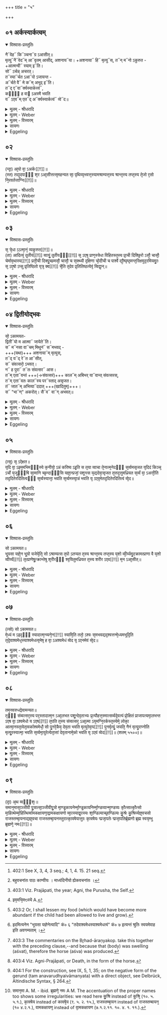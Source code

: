 +++
title = "५"

+++


## ०१ अर्कस्यार्कत्वम्


<details open><summary>विश्वास-प्रस्तुतिः</summary>

नै᳓वेह᳓ कि᳓ञ्चना᳓ग्र ऽआसीत्॥  
मृत्यु᳓नै᳓वेद᳓म् आ᳓वृतम् आसीद्, अशनाय᳓या। 
+अशनाया᳓ हि᳓ मृत्यु᳓स्, त᳓न् म᳓नो ऽकुरुत - +आत्मन्वी᳓ स्याम् इ᳓ति।  
सो᳓ ऽर्चन्न् अचरत्।  
त᳓स्या᳓र्चत ऽआ᳓पो ऽजायन्त -  
अ᳓र्चते वै᳓ मे क᳓म् अभूद् इ᳓ति।  
त᳓द् ए᳓वा᳓र्क्यस्यार्कत्त्वं᳓,  
क᳓ᳫँ᳓ ह वा᳓ ऽअस्मै भवति  
य᳓ ऽएव᳓म् एत᳓द् अ᳓र्क्यस्यार्कत्वं᳓ व्वे᳓द॥
</details>

<details><summary>मूलम् - श्रीधरादि</summary>

नै᳘वेह कि᳘ञ्चना᳘ग्र ऽआसीत्॥  
(न्मृ) मृत्यु᳘नै᳘वेदमा᳘वृतमासीदशनाय᳘या ऽशनाया हि᳘ मृत्युस्तन्म᳘नो ऽकुरुतात्मन्वी᳘ स्यामि᳘ति सो᳘ ऽर्चन्नचरत्तस्या᳘र्चत ऽआ᳘पो ऽजायन्ता᳘र्चते वै᳘ मे क᳘मभूदि᳘ति त᳘दे᳘वा᳘र्क्यस्यार्कत्त्वं[[!!]] क᳘ᳫँ᳘ ह वा᳘ ऽअस्मै भवति य᳘ ऽएव᳘मेत᳘द᳘र्क्यस्यार्कत्वं[[!!]] व्वेद[[!!]]॥
</details>

<details><summary>मूलम् - Weber</summary>

नैॗवेह किं᳘ चना᳘ग्र आसीत्॥  
मृत्यु᳘नैॗवेदमा᳘वृतमासीदशनाय᳘याशनाया हि᳘ मृत्युस्तन्म᳘नोऽकुरुतात्मन्वी᳘ स्यामि᳘ति सो᳘ऽर्चन्नचरत्तस्या᳘र्चत आ᳘पोऽजायन्ता᳘र्चते वै᳘ मे क᳘मभूदि᳘ति त᳘देॗवार्क्य᳘स्यार्कत्वं क᳘ᳫं᳘ ह वा अस्मै भवति य᳘ एव᳘मेत᳘दर्क्य᳘स्यार्कत्वं वे᳘द॥
</details>

<details><summary>मूलम् - विस्वरम्</summary>

**उपास्यस्य हिरण्यगर्भस्य स्वरूपप्रतिपादकं ब्राह्मणम् ।** 

नैवेह किं चनाग्र ऽआसीत्- मृत्युनैवेदमावृतमासीत् । अशनायया ऽशनाया हि मृत्युस्तन्मनो कुरुत- आत्मन्वी स्यामिति । सो ऽर्चन्नचरत् । तस्यार्चत अपो ऽजायन्त । अर्चते वै मे कमभूदिति । तदेवार्क्यस्यार्कत्वम् । कं ह वा अस्मै भवति- य एवमेतदर्क्यस्यार्कत्वं वेद ॥ १ ॥ 
</details>

<details><summary>सायणः</summary>

…
</details>

<details><summary>Eggeling</summary>

1. Verily, there was nothing here in the beginning: by Death this (universe) was covered, by hunger, for Death is hunger. He created for himself this mind, thinking, 'May I have a soul.' He went on worshipping. Whilst he was worshipping the waters were produced. 'Verily, to me worshipping (arc) water (kam) has been produced,' thus (he thought): this, indeed, is the Arka-nature of the Arkya [^egg_818]; and, verily, there is joy (kam) for him who thus knows the Arka-nature of the Arkya.

[^egg_818]: 402:1 See X, 3, 4, 3 seq.; 4, 1, 4. 15. 21 seq.
</details>


## ०२


<details open><summary>विश्वास-प्रस्तुतिः</summary>

(न्दा᳘) आ᳘पो वा᳘ ऽअर्कः[[!!]]॥  
(स्त) तद्य᳘दपाᳫँ᳭ श᳘र ऽआ᳘सीत्तत्स᳘महन्यत सा᳘ पृथिव्य᳘भवत्त᳘स्यामश्राम्यत्त᳘स्य श्रान्त᳘स्य तप्त᳘स्य ते᳘जो र᳘सो नि᳘रवर्तत्ताग्निः[[!!]]॥
</details>

<details><summary>मूलम् - श्रीधरादि</summary>

(न्दा᳘) आ᳘पो वा᳘ ऽअर्कः[[!!]]॥  
(स्त) तद्य᳘दपाᳫँ᳭ श᳘र ऽआ᳘सीत्तत्स᳘महन्यत सा᳘ पृथिव्य᳘भवत्त᳘स्यामश्राम्यत्त᳘स्य श्रान्त᳘स्य तप्त᳘स्य ते᳘जो र᳘सो नि᳘रवर्तत्ताग्निः[[!!]]॥
</details>

<details><summary>मूलम् - Weber</summary>

आ᳘पो वा᳘ अर्कः᳟॥  
तद्य᳘दपां श᳘र आ᳘सीत्तत्स᳘महन्यत सा᳘ पृथिव्य᳘भवत्त᳘स्यामश्राम्यत्त᳘स्य श्रान्त᳘स्य तप्त᳘स्य ते᳘जो र᳘सो नि᳘रवर्तताग्निः᳟॥
</details>

<details><summary>मूलम् - विस्वरम्</summary>

आपो वा ऽअर्कः । तद् यदपां शर आसीत्- तत्समहन्यत । सा पृथिव्यभवत् । तस्यामश्राम्यत्- तस्य श्रान्तस्य तप्तस्य तेजो रसो निरवर्तताग्निः ॥ २ ॥ 
</details>

<details><summary>सायणः</summary>

"आपो वा अर्कः"- कः पुनरसावर्क इति उच्यते । आपो वै अर्चनांगभूताः ता एवार्कः अग्नेरर्कस्य हेतुत्वात् । अप्सु चाग्निः प्रतिष्ठित इति । न पुनः साक्षादेवार्कस्ताः । तासामप्रकरणात् अग्नेश्च प्रकरणं, वक्ष्यति- "अयमग्निरर्क इति" । 'तत्' तत्र 'यदपां शरः' इव शरो दध्र इव मंडभूतम् 'आसीत्'- 'तत्समहन्यत' संघातमापद्यत तेजसा बाह्यान्तः पच्यमानं लिंगव्यत्ययेन वा य अपां शरः स समहन्यतेति । 'सा पृथिवी अभवत्' स संघातः येयं पृथिवी सा अभवत् । ताभ्यो ऽद्भ्यः अंडमभिनिर्वृतमित्यर्थः । 'तस्यां' पृथिव्यामुत्पादितायां स मृत्युः प्रजापतिः 'अश्राम्यत्' श्रमयुक्तो बभूव । सर्वो हि लोकः कार्यं कृत्वा श्राम्यति । प्रजापतेश्च तन्महत्कार्यं यत्पृथिवीसर्गः । किं तस्य श्रांतस्य इत्युच्यते- 'तस्य श्रांतस्य तप्तस्य' खिन्नस्य 'तेजो रसः' तेज एव रसस्तेजोरसः रसःसारः 'निरवर्तत' प्रजापतिशरीरान्निष्क्रांत इत्यर्थः । को ऽसौ निष्क्रांतः 'अग्निः' स अंडस्यांतर्विराट् प्रजापतिः प्रथमजः कार्यकारणसंघातवान् जातः । "स वै शरीरी प्रथमः"- इति स्मरणात् ॥ २ ॥ 
</details>

<details><summary>Eggeling</summary>

2. The Arka, doubtless, is the waters; and the cream (froth) which was on the waters was compacted, and became this earth. Thereon he wearied himself, and the glow and essence (sweat) of him thus wearied and heated developed into Fire.
</details>


## ०३


<details open><summary>विश्वास-प्रस्तुतिः</summary>

स᳘ त्रे᳘धा ऽऽत्मा᳘नं᳘ व्यकुरुत[[!!]]॥  
(ता) आदित्यं᳘ तृ᳘तीयं[[!!]] व्वायुं᳘ तृ᳘तीयᳫँ᳭[[!!]] स᳘ ऽएष᳘ प्राण᳘स्त्रेधा विहितस्त᳘स्य प्रा᳘ची दिक्छि᳘रो ऽसौ᳘ चासौ᳘ चेर्माव᳘थास्य[[!!]] प्रती᳘ची दिक्पु᳘च्छमसौ᳘ चासौ᳘ च स᳘क्थ्यौ द᳘क्षिणा चो᳘दीची च पार्श्वे द्यौ᳘ष्पृष्ठ᳘मन्त᳘रिक्षमुद᳘रमियमु᳘रः स᳘ ऽए᳘षो ऽप्सु प्र᳘तिष्ठितो य᳘त्र᳘ क्व[[!!]] चै᳘ति त᳘देव प्र᳘तितिष्ठत्येवं᳘ व्विद्वा᳘न्॥
</details>

<details><summary>मूलम् - श्रीधरादि</summary>

स᳘ त्रे᳘धा ऽऽत्मा᳘नं᳘ व्यकुरुत[[!!]]॥  
(ता) आदित्यं᳘ तृ᳘तीयं[[!!]] व्वायुं᳘ तृ᳘तीयᳫँ᳭[[!!]] स᳘ ऽएष᳘ प्राण᳘स्त्रेधा विहितस्त᳘स्य प्रा᳘ची दिक्छि᳘रो ऽसौ᳘ चासौ᳘ चेर्माव᳘थास्य[[!!]] प्रती᳘ची दिक्पु᳘च्छमसौ᳘ चासौ᳘ च स᳘क्थ्यौ द᳘क्षिणा चो᳘दीची च पार्श्वे द्यौ᳘ष्पृष्ठ᳘मन्त᳘रिक्षमुद᳘रमियमु᳘रः स᳘ ऽए᳘षो ऽप्सु प्र᳘तिष्ठितो य᳘त्र᳘ क्व[[!!]] चै᳘ति त᳘देव प्र᳘तितिष्ठत्येवं᳘ व्विद्वा᳘न्॥
</details>

<details><summary>मूलम् - Weber</summary>

स᳘ त्रेॗधात्मा᳘नं व्य᳘कुरुत॥  
आदित्यं᳘ तृती᳘यं वायुं᳘ तृती᳘यᳫं स᳘ एष᳘ प्राण᳘स्त्रेधाविहितस्त᳘स्य प्रा᳘ची दिक्शि᳘रोऽसौ᳘ चासौ᳘ चेर्मा᳘व᳘थास्य प्रती᳘ची दिक्पु᳘छमसौ᳘ चासौ᳘ च सॗक्थ्यौ द᳘क्षिणा चो᳘दीची च पार्श्वे द्यौ᳘ष्पृष्ठ᳘मन्त᳘रिक्षमुद᳘रमियमु᳘रः स᳘ एॗषोऽप्सु प्र᳘तिष्ठितो य᳘त्र क्व᳘ चै᳘ति त᳘देव प्र᳘तितिष्ठत्येवं᳘ विद्वान्॥
</details>

<details><summary>मूलम् - विस्वरम्</summary>

स त्रेधा ऽऽत्मानं व्यकुरुत- आदित्यं तृतीयम्, वायुं तृतीयम् । स एष प्राणस्त्रेधा विहितस्य प्राची दिक् शिरः । असौ चासौ चेर्मौ । अथास्य प्रतीची दिक् पुच्छम् । असौ चासौ च सक्थ्यौ । दक्षिणा चोदीची च पार्श्वे । द्यौष्पृष्ठम् । अन्तरिक्षमुदरम् । इयमुरः । स एषो ऽप्सु प्रतिष्ठितो यत्र क्व चैति- तदेव प्रतितिष्ठति । एवं विद्वान् ॥ ३ ॥ 
</details>

<details><summary>सायणः</summary>

'स त्रेधा ऽऽत्मानं' स च जातः प्रजापतिः- त्रेधा त्रिप्रकारं आत्मानं स्वयमेव कार्यकारणसंघातं 'व्यकुरुत' व्यभजत् । इत्येतत्कथं त्रेधेत्वाह- 'आदित्यं तृतीयं' अग्निवाय्वपेक्षया त्रयाणां पूरणं अकुरुतेत्यनुवर्तते । तथा अग्न्यादित्यापेक्षया 'वायुं तृतीयं' तथा वाय्वादित्यापेक्षया अग्निं तृतीयमिति द्रष्टव्यं । सामर्थ्यस्य तुल्यत्वात् त्रयाणां संख्यापूरणत्वे । 'स एष प्राणः' सर्वभूतानामात्मा ऽपि अग्निवाय्वादित्यरूपेण विशेषतः स्वेनैव मृत्य्वात्मना त्रेधा विहितः' विभक्तो न विराट्स्वरूपोपमर्दनेन । तस्यास्य प्रथमस्याग्नेरश्वमेधोपयोगिकस्यार्कस्य विराजश्चित्यात्मकस्याश्वस्येव दर्शनमुच्यते । सर्वा हि पूर्वोक्ता उत्पत्तिः अस्य स्तुत्यर्था इत्यवोचाम । इत्थमसौ शुद्धजन्मेति । 'तस्य प्राची दिक्शिरः' विशिष्टत्वसामान्यात् 'असौ चासौ च' ऐशान्याग्नेय्यौ- 'ईर्म्मौ' बाहू 'ईरयतेर्गतिकर्मणः' । 'अथास्य' अग्नेः 'प्रतीची दिक् पुच्छं' जघन्यो भागः । प्राङ्मुखस्य प्रत्यग्दिग्संबंधात् । 'असौ चासौ च' वायव्यनैर्ऋत्यौ- 'सक्थ्यौ' सक्थिनी पृष्ठकोणत्वसामान्यात् । दक्षिणा चोदीची च पार्श्वे' उभयदिक्संबंधसामान्यात् । द्यौः पृष्ठमंतरिक्षमुदरम् इति पूर्ववत् । 'इयमुरः' अधोभागसामान्यात् । 'स एषः' अग्निः प्रजापतिरूपो लोकाद्यात्मको अग्निः 'अप्सु प्रतिष्ठितः' "एवमिमे लोका अप्स्वन्तः" इति श्रुतेः । 'यत्र क्वच' यस्मिन् कस्मिंश्चित् 'एति' गच्छति । 'तदेव' तत्रैव । 'प्रतितिष्ठति' स्थितिं लभते । को ऽसावेवं यथोक्तमप्सु प्रतिष्ठितत्वं अग्नेर्विद्वान् विजानन् । गुणफलमेतत् ॥ ३ ॥ 
</details>

<details><summary>Eggeling</summary>

3. He made himself threefold--(Agni being one-third), Āditya one-third, and Vāyu one-third: that is this threefold breath. The eastern quarter was his head, this and that (intermediate quarters) are his fore-feet, the western quarter his tail, this and that (intermediate quarters) his thighs, the southern and northern quarters his flanks; the sky his back, the air his belly, and this (earth) his chest:--on the waters he was established any and everywhere, and so indeed is he established who knows this.
</details>


## ०४ द्वितीयोद्भवः


<details open><summary>विश्वास-प्रस्तुतिः</summary>

सो᳙ ऽकामयत-  
द्विती᳓यो म आत्मा᳓ जायेते᳓ति।  
स᳓ म᳓नसा वा᳓चम् मिथुनं᳓ स᳓मभवद् -  
+++(यथा)+++ अशनाया᳓म् मृत्युस्,   
त᳓द् य᳓द् रे᳓त आ᳓सीत्,  
स᳓ संवत्सरो᳙ ऽभवत्।  
न᳓ ह पुरा᳓ त᳓तः संवत्सर᳓ आस।  
त᳓म् एता᳓वन्तं +++(→संवत्सरं)+++ काल᳓म् अबिभर् या᳓वान्त् संवत्सरस्,  
त᳓म् एता᳓वतः काल᳓स्य पर᳓स्ताद् असृजत।  
तं᳓ जात᳓म् अभिव्या᳓ददात् +++(खादितुम्)+++।  
स᳓ "भा᳓ण्" अकरोत्। सै᳓व᳓ वा᳓ग् अभवत्॥
</details>

<details><summary>मूलम् - श्रीधरादि</summary>

(न्त्सो) सो ऽकामयत॥  
द्विती᳘यो म ऽआत्मा᳘ जायेते᳘ति स म᳘नसा व्वा᳘चं मिथुनᳫँ᳭ स᳘मभवदशनाया᳘ मृत्युस्तद्यद्रे᳘त ऽआ᳘सीत्स᳘ संव्वत्स᳘रो ऽभवन्न᳘ ह पुरा त᳘तः संव्वत्सर᳘ ऽआस त᳘मेता᳘वन्तं काल᳘मबिभर्य्या᳘वान्त्संव्वत्सरस्त᳘मेता᳘वतः काल᳘स्य पर᳘स्तादसृजत तं᳘ जात᳘मभिव्या᳘ददात्सभा᳘णकरो᳘त्सैव व्वा᳘गभवत्॥
</details>

<details><summary>मूलम् - Weber</summary>

सोऽकामयत॥  
द्विती᳘यो म आत्मा᳘ जायेते᳘ति स म᳘नसा वा᳘चम् मिथुनᳫं स᳘मभवदशनाया᳘म् मृत्युस्तद्यद्रे᳘त आ᳘सीत्स᳘ संवत्सॗरोऽभवन्न᳘ ह पुरा त᳘तः संवत्सर᳘ आस त᳘मेता᳘वन्तं काल᳘मबिभर्या᳘वान्त्संवत्सरस्त᳘मेता᳘वतः काल᳘स्य पर᳘स्तादसृजत तं᳘ जात᳘मभिव्या᳘ददात्स भा᳘णकरोॗत्सैव वा᳘गभवत्॥
</details>

<details><summary>मूलम् - विस्वरम्</summary>

सो ऽकामयत- द्वितीयो म आत्मा जायेतेति । स मनसा वाचं मिथुनं समभवत्- अशनाया मृत्युः । तद् यद्रेत आसीत् । स संवत्सरो ऽभवत् । न ह पुरा ततः संवत्सर आस । तमेतावन्तं कालमबिभर्यावान्त्संवत्सरः । तमेतावतः कालस्य परस्तादसृजत । तं जातमभिव्याददात् । स भाणकरोत् । सैव वागभवत् ॥ ४ ॥ 
</details>

<details><summary>सायणः</summary>

'सो ऽकामयत' यः असौ मृत्युः- स अबादिक्रमेण आत्मना आत्मानं अंडस्यांतःकार्यकारणसंघातवंतं विराजमग्निं असृजत "त्रेधा ऽऽत्मानं व्यकुरुत' (कं० ३) इत्युक्तम् ।
 
स किंव्यापारः सन्नसृजत इत्युच्यते- स मृत्युरकामयत कामितवान् किं ? 'द्वितीयो मे मम आत्मा जायेतेति' द्वितीयो मे मम आत्मा शरीरं येनाहं शरीरी स्याम्, स जायेतोत्पद्यत इत्येवमेतदकामयत । 'सः' एवं कामयित्वा 'मनसा' पूर्वोत्पन्नेन 'वाचं' त्रयीलक्षणां 'मिथुनं' द्वंद्वभावं 'समभवत्' संभवनं कृतवान् । मनसा त्रयीमालोचितवान् त्रयीविहितं सृष्टिक्रमं मनसा अन्वालोचयत् इत्यर्थः । क असौ अशनायया लक्षितो मृत्युः "अशनाया मृत्युः" इत्युक्तं तमेव परामृशति । अन्यत्र प्रसंगो मा ऽभूदिति ।
 
'तद्यद्रेत आसीत्' तत्तत्र मिथुने यद्रेत आसीत् प्रथमशरीरिणः प्रजापतेरुत्पत्तौ कारणं रेतो बीजं ज्ञानकर्मरूपं त्रय्यालोचनायां यत् दृष्टवानासीत् जन्मांतरकृतम् । तद्भावभावितः अपः सृष्ट्वा तेन रेतसा बीजेन अप्सु अनुप्रविश्य अंडरूपेण गर्भीभूतः 'सः' 'संवत्सरो ऽभवत्' संवत्सरकालनिर्माता संवत्सरः प्रजापतिरभवत् । 'न ह पुरा' पूर्वं- 'ततः'- तस्मात्संवत्सरकालनिर्मातुः प्रजापतेः- 'संवत्सरः' कालः न 'आस' न बभूवह । 'तं संवत्सरकालनिर्मातारं अंतर्गर्भं प्रजापतिं 'यावान्' इह प्रसिद्धः कालः 'एतावंतं' एतावस्संवत्सरपरिमाणं 'कालं' 'अबिभः' भृतवान् 'मृत्युः' यावान् संवत्सर इह प्रसिद्धः । 

ततः परस्तात् किं कृतवान् । 'तमेतावतः कालस्य' संवत्सरमात्रस्य 'परस्तात्' ऊर्ध्वं 'असृजत' सृष्टवान् अंडमभिनदित्यर्थः । 'तं' एवं कुमारं जातमग्निं प्रथमशरीरिणं अशनायावत्त्वात् मृत्युः 'अभिव्याददात्' मुखविदारणं कृतवान् अत्तुम् । 'सः' च कुमारो भीतः स्वाभाविक्या अविद्यय युक्तः 'भाण्' इत्येवं [^१_२०२] शब्दं 'अकरोत्' 'सैव वागभवत्' वाक् शब्दः अभवत् ॥ ४ ॥ 

[^१_२०२]: बहुवचनांतः पाठः काण्वीयः । माध्यंदिनीयो ह्येकवचनांतः । 
</details>

<details><summary>Eggeling</summary>

4. He desired, 'May a second self be produced for me.' By his mind he entered into union with speech,--(to wit) Death with hunger: the seed which was produced became the year, for theretofore there was no year. For as long as the year he (Death) carried him (within him), and at the end of that time he produced him [^egg_819]. He opened his mouth (to devour) the new-born one, and he (the child) cried 'bhāṇ'; thus speech was produced.

[^egg_819]: 403:1 Viz. Prajāpati, the year; Agni, the Purusha, the Self.
</details>


## ०५


<details open><summary>विश्वास-प्रस्तुतिः</summary>

(त्स᳘) स᳘ ऽऐक्षत॥  
य᳘दि वा᳘ ऽइम᳘मभिमᳫँ᳭स्ये क᳘नीयो᳘ ऽन्नं करिष्य ऽइ᳘ति स त᳘या व्वाचा ते᳘नात्म᳘नेदᳫँ᳭ स᳘र्व्वमसृजत य᳘दिदं किञ्च᳘ ऽर्चो य᳘जूᳫँ᳭षि सा᳘मानि च्छ᳘न्दाᳫँ᳭सि यज्ञा᳘न्प्रजां᳘ पशून्त्स य᳘द्यदेवा᳘सृजत त᳘त्तद᳘त्तुमध्रियत स᳘र्व्वं वा᳘ ऽअत्ती᳘ति तद᳘दितेरदितित्वᳫँ᳭ स᳘र्व्वस्यात्ता᳘ भवति स᳘र्व्वमस्या᳘न्नं भवति य᳘ ऽएव᳘मेतद᳘दितेरदितित्वं व्वे᳘द॥
</details>

<details><summary>मूलम् - श्रीधरादि</summary>

(त्स᳘) स᳘ ऽऐक्षत॥  
य᳘दि वा᳘ ऽइम᳘मभिमᳫँ᳭स्ये क᳘नीयो᳘ ऽन्नं करिष्य ऽइ᳘ति स त᳘या व्वाचा ते᳘नात्म᳘नेदᳫँ᳭ स᳘र्व्वमसृजत य᳘दिदं किञ्च᳘ ऽर्चो य᳘जूᳫँ᳭षि सा᳘मानि च्छ᳘न्दाᳫँ᳭सि यज्ञा᳘न्प्रजां᳘ पशून्त्स य᳘द्यदेवा᳘सृजत त᳘त्तद᳘त्तुमध्रियत स᳘र्व्वं वा᳘ ऽअत्ती᳘ति तद᳘दितेरदितित्वᳫँ᳭ स᳘र्व्वस्यात्ता᳘ भवति स᳘र्व्वमस्या᳘न्नं भवति य᳘ ऽएव᳘मेतद᳘दितेरदितित्वं व्वे᳘द॥
</details>

<details><summary>मूलम् - Weber</summary>

स᳘ ऐक्षत॥  
य᳘दि वा᳘ इम᳘मभिमंस्ये [^wbr_1] क᳘नीयो᳘ऽन्नं करिष्य इ᳘ति स त᳘या वाचा ते᳘नात्म᳘नेदᳫं स᳘र्वमसृजत य᳘दिदं किं च᳘र्चो य᳘जूंषि सा᳘मानि छ᳘न्दांसि यज्ञा᳘न्प्रजा᳘म् पशून्त्स य᳘द्यदेवा᳘सृजत त᳘त्तद᳘त्तुमध्रियत स᳘र्वं वा᳘ अत्ती᳘ति तद᳘दितेरदितित्वᳫं स᳘र्वस्यात्ता᳘ भवति स᳘र्वमस्या᳘न्नम् भवति य᳘ एव᳘मेतद᳘दितेरदितित्वं वे᳘द॥  

[^wbr_1]: इम᳘मभि᳘मᳫस्ये A.
</details>

<details><summary>मूलम् - विस्वरम्</summary>

स ऐक्षत । यदि वा इममभिमंस्ये । कनीयो ऽन्नं करिष्य इति । स तथा वाचा, तेनात्मनेदं सर्वमसृजत- यदिदं किं च ऋचः, यजूंषि, सामानि, छन्दांसि, यज्ञान्, प्रजाम्, पशून् । स यद्यदेवा असृजत- तत्तदत्तुमध्रियत । सर्वं वा अत्तीति । तददितेरदितित्वम् । सर्वस्यात्ता भवति । सर्वमस्यान्नं भवति- य एवमेतददितेरदितित्वं वेद ॥ ५ ॥ 
</details>

<details><summary>सायणः</summary>

'स ऐक्षत' स एवं भीतं कृतरवं कुमारं दृष्ट्वा मृत्युरैक्षत ईक्षितवान् अशनायावानपि 'यदि वा' कदाचिद्वा 'इमं' कुमारं 'अभिमंस्ये' 'अभिपूर्वो मन्यतिर्हिंसार्थः' हिंसिष्ये इत्यर्थः । 'कनीयो ऽन्नं करिष्ये' कनीयः अल्पमन्नं करिष्ये इति । एवमीक्षित्वा तद्भक्षणादुपरराम । बहु हि अन्नं कर्तव्यं दीर्घकालभक्षणाय न कनीयः तद्भक्षणे हि कनीयो ऽन्नं स्यात् बीजभक्षण इव सस्याभावः । स एवं प्रयोजनं अन्नबाहुल्यमालोच्य 'तया' एव त्रय्या 'वाचा' पूर्वोक्तया 'तेन' एव च 'आत्मना' मनसा मिथुनीभावमालोचनं उपगम्य उपगम्य 'इदं सर्वं' स्थावरं जंगमं च 'असृजत' 'यदिदं किंच' यत्किंचेदम् । किं तत् । 'ऋचो यजूंषि सामानि छंदांसि' च सप्त गायत्र्यादीनि । स्तोत्रशस्त्रादिकर्मांगभूतान् त्रिविधान् मंत्रान् गायत्र्यादिच्छंदोविशिष्टान् 'यज्ञांश्च' तत्साध्यान् । प्रजाः तत्कर्त्रीः । 'पशून्' च ग्राम्यानारण्यान् कर्मसाधनभूतान् ।

ननु- त्रय्या मिथुनीभूतया ऽसृजतेत्युक्तं ऋगादीनीह कथमसृजतेति । नैष दोषः । मनसस्तु अव्यक्तो ऽयं मिथुनीभावस्त्रय्या बाह्यस्तु ऋगादीनां विद्यमानानामेव कर्मसु विनियोगभावेन व्यक्तीभावः सर्गं इति । स प्रजापतिः एवमन्नवृद्धिं बुद्ध्वा 'यत् यदेव' क्रियां क्रियासाधनं फलं वा किंचित् 'असृजत' 'तत्तदत्तुं' भक्षयितुं 'अध्रियत' धृतवान् मनः । सर्यं कृत्स्नं वै यस्मात् 'अत्तीति' 'तत्' तस्मात् 'अदितेः' अदितिनाम्नो मृत्योः 'अदितित्वं' प्रसिद्धम् । तथाच मंत्रः- "अदितिर्द्यौरदितिरन्तरिक्षमदितिर्माता स पिता०"- (वा. सं. २५ । २३ ।) इत्यादि । 'सर्वस्य' एतस्य जगतः अन्नभूतस्य 'अत्ता' सर्वात्मनैव भवति । अन्यथा विरोधात् । नहि कश्चित् सर्वस्य एको अत्ता दृश्यते तस्मात् सर्वात्मा भवतीत्यर्थः ॥ 

'सर्वमस्यान्नं भवति' अत एव सर्वात्मनो ह्यत्तुः सर्वमन्नं भवतीत्युपपद्यते । 'य एवमेतत्' यथोक्तं 'अदितेः' मृत्योः प्रजापतेः सर्वस्यादनात् अदितित्वं वेद तस्यैतत्फलम् ॥ ५ ॥ 
</details>

<details><summary>Eggeling</summary>

5. He bethought him, 'Surely, if I kill him, I shall gain but little food [^egg_820].' By that speech and that soul of his he created all this (universe) whatsoever there is,--R̥c (hymn-verses), Yajus (formulas), Sāman (hymn-tunes), metres, sacrifices, men, and beasts. And whatsoever he created he set about devouring; and because he eats (ad) everything, hence the name 'Aditi'; and, verily, he who thus knows the nature of Aditi becomes an eater of everything, and all food becomes his.

[^egg_820]: 403:2 Or, I shall lessen my food (which would have become more abundant if the child had been allowed to live and grow).
</details>


## ०६


<details open><summary>विश्वास-प्रस्तुतिः</summary>

सो ऽकामयत॥  
भू᳘यसा यज्ञे᳘न भू᳘यो यजेये᳘ति᳘ सो ऽश्राम्यत्स त᳘पो ऽतप्यत त᳘स्य श्रान्त᳘स्य तप्त᳘स्य य᳘शो व्वी᳘र्य्यमु᳘दक्रामत्प्राणा वै य᳘शो व्वीर्य्यं[[!!]] त᳘त्प्राणेषू᳘त्क्रान्तेषु श᳘रीरᳫँ᳭ श्व᳘यितुमध्रियत त᳘स्य शरीर ऽएव[[!!]] म᳘न ऽआ᳘सीत्॥
</details>

<details><summary>मूलम् - श्रीधरादि</summary>

सो ऽकामयत॥  
भू᳘यसा यज्ञे᳘न भू᳘यो यजेये᳘ति᳘ सो ऽश्राम्यत्स त᳘पो ऽतप्यत त᳘स्य श्रान्त᳘स्य तप्त᳘स्य य᳘शो व्वी᳘र्य्यमु᳘दक्रामत्प्राणा वै य᳘शो व्वीर्य्यं[[!!]] त᳘त्प्राणेषू᳘त्क्रान्तेषु श᳘रीरᳫँ᳭ श्व᳘यितुमध्रियत त᳘स्य शरीर ऽएव[[!!]] म᳘न ऽआ᳘सीत्॥
</details>

<details><summary>मूलम् - Weber</summary>

सोऽकामयत॥  
भू᳘यसा यज्ञे᳘न भू᳘यो यजेये᳘तिॗ सोऽश्राम्यत्स त᳘पोऽतप्यत त᳘स्य श्रान्त᳘स्य तप्त᳘स्य य᳘शो वीर्य᳘मु᳘दक्रामत्प्राणा वै य᳘शो वीर्यं᳘ त᳘त्प्राणेषू᳘त्क्रान्तेषु श᳘रीरं श्व᳘यितुमध्रियत त᳘स्य श᳘रीर एव म᳘न आसीत्॥
</details>

<details><summary>मूलम् - विस्वरम्</summary>

सो ऽकामयत- भूयसा यज्ञेन भूयो यजेयेति । सो ऽश्राम्यत्, स तपो ऽतप्यत । तस्य श्रान्तस्य तप्तस्य यशो वीर्यमुदक्रामत् । प्राणा वै यशः, वीर्यं तत् प्राणेषूत्क्रान्तेषु शरीरं श्वयितुमध्रियत । तस्य शरीर एव मन आसीत् ॥ ६ ॥
</details>

<details><summary>सायणः</summary>

सो ऽकामयतेति । अश्वाश्वमेधयोर्निर्वचनार्थमिदमाह [^१_२०३]- 'भूयसा' महता 'यज्ञेन' 'भूयः' पुनरपि 'यजेयेति' जन्मांतरकरणापेक्षया भूयःशब्दः । स प्रजापतिर्जन्मांतरे अश्वमेधेनायजत । स तद्भावभावित एव कल्पादौ व्यावर्तत । सो ऽश्वमेधक्रियाकारकफलात्मत्वेन निर्वृतः सन्नकामयत । भूयसा यज्ञेन भूयो यजेयेति एवं महत् कार्यं कामयित्वा लोकवत् 'अश्राम्यत्' । 

'स तपो ऽतप्यत' । 'तस्य श्रांतस्य तप्तस्येति' पूर्ववत् । 'यशोवीर्यमुदक्रामत्' इति । स्वयमेवपदार्थमाह- 'प्राणाः' चक्षुरादयः 'वै' 'यशः' यशोहेतुत्वात् तेषु हि सत्सु ख्यातिर्भवति । तथा 'वीर्यं' बलं अस्मिन् शरीरे नहि उत्क्रांतप्राणो यशस्वी बलवान् वा भवति तस्मात्प्राणा एव यशो वीर्यं चास्मिन् शरीरे । तदेवं प्राणलक्षणं यशो वीर्यं 'उदक्रामत्' उत्क्रांतवत् । तदेवं यशोवीर्यभूतेषु 'प्राणेषूत्क्रांतेषु' शरीरान्निष्क्रांतेषु तत् 'शरीरं' प्रजापतेः 'श्वयितुं' उच्छूनभावं गंतुं 'अध्रियत' अमेध्यं चाभवत् । 'तस्य' प्रजापतेः शरीरान्निर्गतस्यापि तस्मिन्नेव 'शरीरे मन आसीत्' यथा कस्यचित् प्रिये विषये दूरं गतस्यापि मनो भवति तद्वत् ॥ ६ ॥ 

[^१_२०३]: इदमित्यनेन "भूयसा यज्ञेनेत्यादि" कं० ६ "तदेवाश्वमेधस्याश्वमेधत्वं" कं० ७ इत्यन्तं श्रुतिः स्वयमेवाह इति अवगम्यताम् । 
</details>

<details><summary>Eggeling</summary>

6. He desired, 'May I again sacrifice by yet another sacrifice.' He wearied himself and practised austerity. From him, thus wearied and heated, glory and vigour departed; and glory and vigour, indeed, are the vital airs. The vital airs having departed, that body of his began to swell. The mind was yet in the body;--
</details>


## ०७


<details open><summary>विश्वास-प्रस्तुतिः</summary>

(त्सो) सो ऽकामयत॥  
मे᳘ध्यं म ऽइद᳘ᳫँ᳘ स्यादात्म᳘न्व्यने᳘न[[!!]] स्यामि᳘ति ततो᳘ ऽश्वः स᳘मभवद्यद᳘श्वत्तन्मे᳘ध्यमभूदि᳘ति त᳘दे᳘वाश्वमेध᳘स्याश्वमेधत्व᳘मेष᳘ ह वा᳘ ऽअश्वमेधं व्वेद य᳘ ऽएनमेवं व्वे᳘द॥
</details>

<details><summary>मूलम् - श्रीधरादि</summary>

(त्सो) सो ऽकामयत॥  
मे᳘ध्यं म ऽइद᳘ᳫँ᳘ स्यादात्म᳘न्व्यने᳘न[[!!]] स्यामि᳘ति ततो᳘ ऽश्वः स᳘मभवद्यद᳘श्वत्तन्मे᳘ध्यमभूदि᳘ति त᳘दे᳘वाश्वमेध᳘स्याश्वमेधत्व᳘मेष᳘ ह वा᳘ ऽअश्वमेधं व्वेद य᳘ ऽएनमेवं व्वे᳘द॥
</details>

<details><summary>मूलम् - Weber</summary>

सोऽकामयत॥  
मे᳘ध्यं म इद᳘ᳫं᳘ स्यादात्मन्व्य᳘ने᳘न स्यामि᳘ति ततो᳘ऽश्वः स᳘मभवद्यद᳘श्वत्तन्मे᳘ध्यमभूदि᳘ति त᳘देॗवाश्वमेध᳘स्याश्वमेधत्व᳘मेष᳘ ह वा᳘ अश्वमेधं वेद य᳘ एनमेवं वे᳘द॥
</details>

<details><summary>मूलम् - विस्वरम्</summary>

सो ऽकामयत- मेध्यं म इदं स्यात्- आत्मन्वी अनेन स्यामिति । ततो ऽश्वः समभवत् । यदश्वत् तन्मेध्यमभूदिति । तदेवाश्वमेधस्याश्वमेधत्वम् । एष ह वा अश्वमेधं वेद- य एनमेवं वेद ॥ ७ ॥ 
</details>

<details><summary>सायणः</summary>

स तस्मिन्नेव शरीरे गतमनाः सन् किमकरोत् इति उच्यते । 'सो ऽकामयत' कथं 'मेध्यं' मेधार्हं यज्ञियं मे इदं शरीरं स्यात् । किंच- 'आत्मन्वी' आत्मवांश्च 'अनेन' शरीरेण शरीरवान् स्याम् इति प्रविवेश 'यत्' यस्मात् 'तत्' शरीरं मद्वियोगात् गतयशोवीर्यं सत् 'अश्वत्' अश्वयत्- 'ततः' तस्मात् 'अश्वः' 'समभवत्' ततः अश्वनामा प्रजापतिरेव साक्षात् इति स्तूयते । यस्माच्च पुनस्तत्प्रवेशात् गतयशोवीर्यत्वात् अमेध्यं सत् 'मेध्यम्' अभूत् । 'तदेव' तस्मादेव 'अश्वमेधस्य' अश्वमेधनाम्नः क्रतोः अश्वमेधनामलाभः । क्रियाकारकफलात्मको हि क्रतुः स च प्रजापतिरेवेति स्तूयते ।
 
क्रतुनिर्वर्तकस्याश्वस्य प्रजापतित्वमुक्तं "उषा वा अश्वस्य मेध्यस्य" (श. प. १० । ६ । ४ । १) इत्यादिना तस्यैवाश्वस्य मेधस्य प्रजापतिस्वरूपस्याग्नेश्च यथोक्तस्य ऋतुफलात्मरूपतया समस्योपासनं विधातव्यं इत्यारभ्यते- पूर्वत्र क्रियापदस्य विधायकस्याश्रुतत्वात् क्रियापदापेक्षत्वाच्च प्रकरणस्य अयमर्थो अवगम्यते- 'एष ह वा अश्वमेधं' 'क्रतुं वेद' 'यः' कश्चित् 'एनं' अश्वं अग्निरूपमर्कं च यथोक्तं 'एवं' वक्ष्यमाणेन समासेन प्रदर्श्यमानेन विशेषणेन विशिष्टं 'वेद' सः 'एषः' अश्वमेधं वेद नान्यः । तस्मात् एवं वेदितव्य इत्यर्थः ॥ ७ ॥ 
</details>

<details><summary>Eggeling</summary>

7. He desired, 'May this (body) of mine be sacrificially pure: may I thereby be possessed of a self!' Thereupon the horse (aśva) was produced; and because that which was swelling [^egg_821] (aśvat) became pure (medhya) therefore the name Aśvamedha (belongs to that sacrifice). He, indeed, knows the Aśvamedha who thus knows him [^egg_822].

[^egg_821]: 403:3 The commentaries on the Br̥had-āraṇyakop. take this together with the preceding clause,--and because that (body) was swelling (aśvat), therefore the horse (aśva) was produced.

[^egg_822]: 403:4 Viz. Agni-Prajāpati, or Death, in the form of the horse.
</details>


## ०८


<details open><summary>विश्वास-प्रस्तुतिः</summary>

तम᳘नवरुध्द्येवामन्यत॥  
त᳘ᳫँ᳘ संव्वत्सर᳘स्य पर᳘स्तादात्म᳘न ऽआ᳘लभत पशू᳘न्देव᳘ताभ्यः प्र᳘त्यौहत्त᳘स्मात्सर्व्वदे᳘वत्यं प्रो᳘क्षितं प्राजापत्यमा᳘लभन्त ऽएष वा᳘ ऽश्वमेधो य ऽएष[[!!]] त᳘पति त᳘स्य संव्वत्सर᳘ ऽआ᳘त्मा ऽय᳘मग्नि᳘रर्कस्त᳘स्येमे᳘ लोका᳘ आत्मा᳘नस्ता᳘वेता᳘वर्काश्वमेधौ᳘ सो पु᳘नरे᳘कैव᳘ देव᳘ता भवति मृत्युरेवा᳘प[[!!]] पुनर्मृत्युं᳘ जयति᳘ नैनं मृत्यु᳘राप्नोति मृत्यु᳘रस्यात्मा᳘ भवति स᳘र्व्वमा᳘युरेत्येता᳘सां देव᳘तानामे᳘को भवति य᳘ ऽएवं व्वेद[[!!]]॥ (शतम् ५५००)॥
</details>

<details><summary>मूलम् - श्रीधरादि</summary>

तम᳘नवरुध्द्येवामन्यत॥  
त᳘ᳫँ᳘ संव्वत्सर᳘स्य पर᳘स्तादात्म᳘न ऽआ᳘लभत पशू᳘न्देव᳘ताभ्यः प्र᳘त्यौहत्त᳘स्मात्सर्व्वदे᳘वत्यं प्रो᳘क्षितं प्राजापत्यमा᳘लभन्त ऽएष वा᳘ ऽश्वमेधो य ऽएष[[!!]] त᳘पति त᳘स्य संव्वत्सर᳘ ऽआ᳘त्मा ऽय᳘मग्नि᳘रर्कस्त᳘स्येमे᳘ लोका᳘ आत्मा᳘नस्ता᳘वेता᳘वर्काश्वमेधौ᳘ सो पु᳘नरे᳘कैव᳘ देव᳘ता भवति मृत्युरेवा᳘प[[!!]] पुनर्मृत्युं᳘ जयति᳘ नैनं मृत्यु᳘राप्नोति मृत्यु᳘रस्यात्मा᳘ भवति स᳘र्व्वमा᳘युरेत्येता᳘सां देव᳘तानामे᳘को भवति य᳘ ऽएवं व्वेद[[!!]]॥ (शतम् ५५००)॥
</details>

<details><summary>मूलम् - Weber</summary>

तम᳘नवरुध्येवामन्यत॥  
त᳘ᳫं᳘ संवत्सर᳘स्य पर᳘स्तादात्म᳘न आ᳘लभत पशू᳘न्देव᳘ताभ्यः प्र᳘त्यौहत्त᳘सम्:त्सर्वदे᳘वत्यम् प्रो᳘क्षितम् प्राजापत्यमा᳘लभन्त एष वा᳘ अश्वमेधो य᳘ एष त᳘पति त᳘स्य संवत्सर᳘ आॗत्माय᳘मग्नि᳘रर्कस्त᳘स्येमे᳘ लोका᳘ आत्मा᳘नस्ता᳘वेता᳘वर्कामेधौॗ सो पु᳘नरे᳘कैव᳘ देव᳘ता भवति मृत्यु᳘रेवा᳘प पुनर्मृत्युं᳘ जयतिॗ नैनम् मृत्यु᳘राप्नोति मृत्युरस्यात्मा᳘ भवति स᳘र्वमा᳘युरेत्येता᳘सां देव᳘तानामे᳘को भवति य᳘ एवं वे᳘द॥
</details>

<details><summary>मूलम् - विस्वरम्</summary>

तमनवरुध्द्येवामन्यत । तं संवत्सरस्य परस्तादात्मान ऽआलभत । पशून्देवताभ्यः प्रत्यौहत् । तस्मात्सर्वदेवत्यं प्रोक्षितं प्राजापत्यमालभन्त । एष वा अश्वमेधः- य एष तपति । तस्य संवत्सर आत्मा, अयमग्निरर्कः, तस्येमे लोका आत्मानः । तावेतावर्काश्वमेधौ । सा उ पुनरेकैव देवता भवति मृत्युरेव । अप पुनर्मृत्युं जयति । नैनं मृत्युराप्नोति । मृत्युरस्यात्मा भवति । सर्वमायुरेति । एतासां देवतानामेको भवति- य एवं वेद ॥ ८ ॥ 
</details>

<details><summary>सायणः</summary>

कथं ? तत्र पशुविषयमेव तावद्दर्शनमाह- 'तमनवरुध्यैवामन्यत' तत्र प्रजापतिः भूयसा यज्ञेन भूयो यजेयेति कामयित्वा- आत्मानमेव पशुं मेध्यं कल्पयित्वा तं पशुमनवरुध्यैव उत्सृष्टपशुमवरोधमकृत्वैव मुक्तग्रहं अमन्यताचिंतयत् । 'तं संवत्सरस्य' पूर्णस्य 'परस्तात्' ऊर्ध्वं 'आत्मने' आत्मार्थम् 'आलभत' प्रजापतिदेवताकत्वेनेत्येतदालभत आलंभं कृतवान् 'पशून्' अन्यान् ग्राम्यानारण्यांश्च 'देवताभ्यः' यथादैवतं 'प्रत्यौहत्' प्रतिगमितवान् । यस्माच्च एवं प्रजापतिरमन्यत तस्मात् एवं अन्यः अपि उक्तेन विधिना आत्मानं पशुं अश्वं मेध्यं कल्पयित्वा सर्वदेवत्यो ऽहम् प्रोक्ष्यमाण आलभ्यमानस्त्वहं मद्देवत्य एव स्याम् । अन्य इतरे पशवः ग्राम्यारण्या यथादैवतमन्याभ्यो देवताभ्य आलभ्यंते मदवयवभूताभ्य एवेति विद्यात् । अत एव इदानीं सर्वदेवत्यं प्रोक्षितं प्राजापत्यमालभंते याज्ञिकाः । एवं 'एष ह वा अश्वमेधो य एष तपति' यस्त्वेवं पशुसाधनकः क्रतुः स एषः साक्षात्फलभूता निर्द्दिश्यते 'एष ह वा अश्वमेधः' को ऽसौ 'य एषः' सविता 'तपति' जगत् अवभासयति तेजसा 'तस्य' अस्य क्रतुफलात्मनः 'संवत्सरः' कालविशेषः 'आत्मा' शरीरं तन्निर्वर्त्यत्वात्संवत्सरस्य तस्यैव क्रत्वात्मनो अग्निसाध्यत्वाच्च फलस्य क्रतुत्वरूपेणैव निर्देशः । 'अयं' पार्थिवः 'अग्निरर्कः' साधनभूतः 'तस्य' च अर्कस्य क्रतौ चित्यस्य 'इमे लोकाः' त्रयो ऽपि 'आत्मानः' शरीरावयवाः । तथाच व्याख्यातम्- "तस्य प्राची दिक्" इत्यादिना । 'तौ अग्न्यादित्यौ' एतौ यथाविशेषितौ 'अर्काश्वमेधौ' क्रतुफले । अर्को यः पार्थिवो ऽग्निः स साक्षात् क्रतुरूपः क्रियात्मकः क्रतोरग्निसाध्यत्वात् तद्रूपेणैव निर्देशः । क्रतुसाध्यत्वाच्च फलस्य ऋतुरूपेणैव निर्देश आदित्यो ऽश्वमेध इति । तौ साध्यसाधनौ क्रतुफलभूतौ अग्न्यादित्यौ । 'सा' 'उ' 'पुनः' भूयः- 'एकैव देवता भवति' का सा ? 'मृत्युरेव' पूर्वमपि एकैवासीत् क्रियासाधनफलभेदाय विभक्ता । तथा चोक्तम्- "स त्रेधा ऽऽत्मानं व्यकुरुत” इति । सा पुनरपि क्रियानिर्वृत्त्युत्तरकालं एकैव देवता भवति- मृत्युरेव फलरूपः । यः पुनरेवं एनमश्वमेधं मृत्युं एकां देवतां वेद, अहमेव मृत्युरस्मि अश्वमेध एका देवता मद्रूपाश्वग्निसाधनसाध्येति । सः 'अप जयति' पुनर्मृत्युं पुनर्मरणं सकृन्मृत्वा पुनर्मरणाय न जायत इत्यर्थः । अपजितो ऽपि मृत्युः एनं पुनरायायात् इत्याशंक्याह- ‘नैनं' ‘मृत्युराप्नोति' कस्मात् ? 'मृत्युरस्य' एवंविदः 'आत्मा भवति' । किंच मृत्युरेव फलरूपः सन् 'एतासां देवतानामेको भवति' तस्यैतत्फलम् ॥ ८ ॥ (काण्वानामत्र सप्तमी कंडिका समाप्ता) ॥ 

[^१_२०४]: "एष वा ऽअश्वमेधः"- इति माध्यंदिनीयानां पाठः । 
</details>

<details><summary>Eggeling</summary>

8. He bethought him of leaving it unrestrained [^egg_823]. At the end of a year he slaughtered it for his own self, and made over the (sacrificial) animals to the deities: therefore they slaughter the consecrated (victim) as one that, in its nature as Prajāpati, represents all the deities. But the Aśvamedha, in truth, is he that shines yonder (the sun), and the year is his body. The Arka is this Fire, and these worlds are his bodies. These two are the Arka and Aśvamedha; but these, indeed, become again one deity, to wit, Death. And, verily, whosoever knows this, conquers recurrent Death, and Death has no hold on him: Death is his own self; he attains all life, and becomes one of those deities.

[^egg_823]: 404:1 For the construction, see IX, 5, 1, 35; on the negative form of the gerund (tam anavarudhyaivāmanyata) with a direct object, see Delbrück, Altindische Syntax, § 264.
</details>


## ०९


<details open><summary>विश्वास-प्रस्तुतिः</summary>

(दा᳘) अ᳘थ व्वᳫँ᳭शः᳘॥  
समान᳘मासा᳘ञ्जीवी पु᳘त्रात्सा᳘ञ्जीवीपु᳘त्रो मा᳘ण्डूकायनेर्म्मा᳘ण्डूकायनिर्म्मा᳘ण्डव्यान्मा᳘ण्डव्यः कौ᳘त्सात्कौ᳘त्सो मा᳘हित्थेर्म्मा᳘हित्थिर्व्वामकक्षायणा᳘द्वामकक्षायणो व्वा᳘त्स्याद्वा᳘त्स्यः शा᳘ण्डिल्याच्छा᳘ण्डिल्यः कु᳘श्रेः कु᳘श्रिर्य्यज्ञ᳘वचसो राजस्तम्बा᳘यनाद्यज्ञ᳘वचा राजस्तम्बा᳘यनस्तुरात्का᳘वषेयात्तुरः का᳘वषेयः प्प्रजा᳘पतेः प्प्रजा᳘पतिर्ब्र᳘ह्मणो ब्र᳘ह्म स्वय᳘म्भु ब्र᳘ह्मणे᳘ नमः[[!!]]॥
</details>

<details><summary>मूलम् - श्रीधरादि</summary>

(दा᳘) अ᳘थ व्वᳫँ᳭शः᳘॥  
समान᳘मासा᳘ञ्जीवी पु᳘त्रात्सा᳘ञ्जीवीपु᳘त्रो मा᳘ण्डूकायनेर्म्मा᳘ण्डूकायनिर्म्मा᳘ण्डव्यान्मा᳘ण्डव्यः कौ᳘त्सात्कौ᳘त्सो मा᳘हित्थेर्म्मा᳘हित्थिर्व्वामकक्षायणा᳘द्वामकक्षायणो व्वा᳘त्स्याद्वा᳘त्स्यः शा᳘ण्डिल्याच्छा᳘ण्डिल्यः कु᳘श्रेः कु᳘श्रिर्य्यज्ञ᳘वचसो राजस्तम्बा᳘यनाद्यज्ञ᳘वचा राजस्तम्बा᳘यनस्तुरात्का᳘वषेयात्तुरः का᳘वषेयः प्प्रजा᳘पतेः प्प्रजा᳘पतिर्ब्र᳘ह्मणो ब्र᳘ह्म स्वय᳘म्भु ब्र᳘ह्मणे᳘ नमः[[!!]]॥
</details>

<details><summary>मूलम् - Weber</summary>

अ᳘थ वंशः᳟॥  
समानमा [^wbr_2] सां᳘जीवीपु᳘त्रात्सां᳘जीवीपु᳘त्रो मा᳘ण्डूकायनेर्मा᳘ण्डूकायनिर्मा᳘ण्डव्यान्मा᳘ण्डव्यः कौ᳘त्सात्कौ᳘त्सो मा᳘हित्थेर्मा᳘हित्थिर्वामकक्षायणा᳘द्वामकक्षायणो वा᳘त्स्याद्वा᳘त्स्यः शा᳘ण्डिल्याछा᳘ण्डिल्यः कु᳘श्रेः कु᳘श्रिर्यज्ञ᳘वचसो राजस्तम्बा᳘यनाद्यज्ञ᳘वचा राजस्तम्बा᳘यनस्तुरात्का᳘वषेयात्तुरः का᳘वषेयः प्रजा᳘पतेः प्रजा᳘पतिर्ब्र᳘ह्मणो ब्र᳘ह्म स्वय᳘म्भु ब्र᳘ह्मणे न᳘मः॥  

[^wbr_2]: समान᳘मा A. M. - ibid. ब्र᳘ह्मणे᳘ नमः A M. The accentuation of the proper names too shows some irregularities: we read here कु᳘श्रि instead of कु्श्रि᳘ (१०. ५. ५.१.), का᳘वषेय instead of कावषे᳘य (९. ५. २. १५.), राजस्तम्बा᳘यन instead of राजस्तम्बायन᳘ (१० ४.२.१.), वामकक्षायण᳘ instead of वा᳘मकक्षायण (७.१.२.११. १०. ४. १. ११.).
</details>

<details><summary>मूलम् - विस्वरम्</summary>

अथ वंशः- समानम् आ साञ्जीवीपुत्रात् । साञ्जीवीपुत्रो माण्डूकायनेः । माण्डूकायनिर्माण्डव्यात् । माण्डव्यः कौत्सात् । कौत्सो माहित्थेः । माहित्थिर्वामकक्षायणात् । वामकक्षायणो वात्स्यात् । वात्स्यः शाण्डिल्यात् । शाण्डिल्यः कुश्रेः । कुश्रिर्यज्ञवचसो राजस्तम्बायनात् । यज्ञवचा राजस्तम्बायनस्तुरात् कावषेयात् । तुरः कावषेयः प्रजापतेः । प्रजापतिर्ब्रह्मणः । ब्रह्म स्वयम्भु । ब्रह्मणे नमः ॥ ९ ॥ 
</details>

<details><summary>सायणः</summary>

वंशब्राह्मणसमाम्नास्यमानानां विद्यासम्प्रदायप्रवर्त्तकानामृषीणां मध्ये ऽग्निरहस्यविद्याप्रवर्त्तकमृषिप्रवाहमनुक्रामति- **अथ वंशः समानम् आसांजीवीपुत्रा**दिति ॥ ९ ॥ 

**विद्यासंप्रदायप्रवर्तकानां ऋषीणां वंशः ।** 

१ स्वयंभु ब्रह्म 
२ प्रजापतिः 
३ तुरः कावषेयः 
४ यज्ञवचा राजस्तंबायनः 
५ कुश्रिः- (वाजश्रवसः गोतमः) 
६ शांडिल्यः 
७ वात्स्यः 
८ वामकक्षायणः 
९ माहित्थिः 
१० कौत्सः 
११ मांडव्यः 
१२ मांडूकायनिः 
१३ सांजीवीपुत्रः 

इति श्रीसायणाचार्यविरचिते माधवीये वेदार्थप्रकाशे माध्यन्दिनीयशतपथब्राह्मणभाष्ये दशमकाण्डे षष्ठे ऽध्याये चतुर्थं पञ्चमं च ब्राह्मणम् ॥ (१० । ६ । ४-५) ॥
 
वेदार्थस्य प्रकाशेन तमो हार्द्दं निवारयन् । 
पुमर्थांश्चतुरो देयाद् विद्यातीर्थमहेश्वरः ॥ १ ॥

ब्रह्माण्डं गोसहस्रं कनकहयतुलापूरुषौ स्वर्णगर्भं,
सप्ताब्धीन्पञ्चसीरींस्त्रिदशतरुलताधेनुसौवर्णभूमीः । 
रत्नोस्रां रुक्मवाजिद्विपमहितरथौ सायणिः सिङ्गणार्यो,
व्यश्राणीद्विश्वचक्रं प्रथितविधिमहाभूतयुक्तं घटं च ॥ 

धान्याद्रिं धन्यजन्मा तिलभवमतुलः स्वर्णजं वर्णमुख्यः,
कार्पासीयं कृपावान्गुडकृतमजडो राजतं राजपूज्यः ।
आज्योत्थं प्राज्यजन्मा लवणजमनृणः शार्करं चार्कतेजा,
रत्नाढ्यो रत्नरूपं गिरिमकृत मुदा पात्रसात्सिङ्गणार्यः ॥

इति श्रीमद्राजाधिराजपरमेश्वरवैदिकमार्गप्रवर्त्तकश्रीहरिहरमहाराजसाम्राज्यधुरन्धरेण सायणाचार्येण विरचिते माधवीये वेदार्थप्रकाशे माध्यन्दिनीयशतपथब्राह्मणभाष्ये दशमकाण्डे षष्ठो ऽध्यायः समाप्तः ॥ (१०-६) ॥ 

**अग्निरहस्यं नाम दशमं काण्डं समाप्तम् ॥**
 
**इति शतपथ ब्राह्मणस्य पूर्वार्द्धं समाप्तम् ॥** 
</details>

<details><summary>Eggeling</summary>

9. Now the line of succession (of teachers). The same as far as Sāṁjīvīputra. Sāṁjīvīputra (received it) from Māṇḍūkāyani, Māṇḍūkāyani from Māṇdavya, Māṇdavya from Kautsa, Kautsa from Māhitthi, Māhitthi from Vāmakakshāyaṇa, Vāmakakshāyaṇa from Vātsya, Vātsya from Śāṇḍilya, Śāṇḍilya from Kuśri, Kuśri from Yagñavacas Rājastambāyana, Yajñavacas Rājastambāyana from Tura Kāvasheya, Tura Kāvasheya from Prajāpati, Prajāpati from Brahman (n.). Brahman is the self-existent: reverence be to Brahman!
</details>

